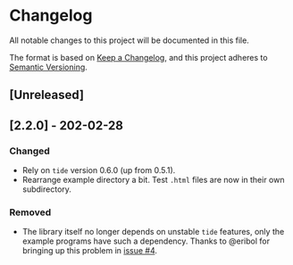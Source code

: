 # Changelog

All notable changes to this project will be documented in this file.

The format is based on [Keep a Changelog](https://keepachangelog.com/en/1.0.0/),
and this project adheres to [Semantic Versioning](https://semver.org/spec/v2.0.0.html).

## [Unreleased]

## [2.2.0] - 202-02-28
### Changed
- Rely on `tide` version 0.6.0 (up from 0.5.1).
- Rearrange example directory a bit. Test `.html` files are now in their own subdirectory.
### Removed
- The library itself no longer depends on unstable `tide` features, only the example programs have such a dependency. Thanks to @eribol for bringing up this problem in [issue #4](https://github.com/eignnx/tide-naive-static-files/issues/4).